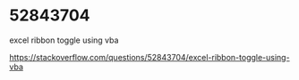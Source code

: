 # 52843704
excel ribbon toggle using vba

https://stackoverflow.com/questions/52843704/excel-ribbon-toggle-using-vba
